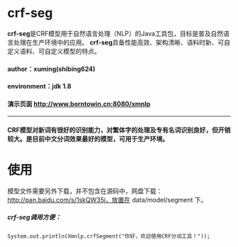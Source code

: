 # crf-seg

**crf-seg**是CRF模型用于自然语言处理（NLP）的Java工具包，目标是普及自然语言处理在生产环境中的应用。
**crf-seg**具备性能高效、架构清晰、语料时新、可自定义语料、可自定义模型的特点。

#### author：xuming(shibing624)
#### environment：jdk 1.8
#### 演示页面 http://www.borntowin.cn:8080/xmnlp


----

#### CRF模型对新词有很好的识别能力，对繁体字的处理及专有名词识别良好，但开销较大。是目前中文分词效果最好的模型，可用于生产环境。

# 使用
模型文件需要另外下载，并不包含在源码中，网盘下载：http://pan.baidu.com/s/1skQW35j，放置在 data/model/segment 下。

##### crf-seg调用方便：


`
System.out.println(Xmnlp.crfSegment("你好，欢迎使用CRF分词工具！"));
`